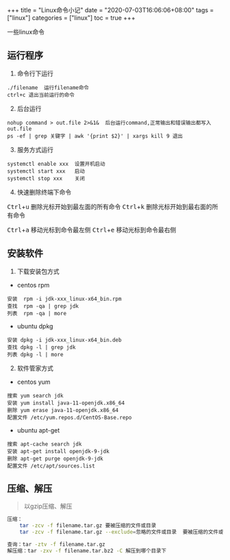 +++
title = "Linux命令小记"
date = "2020-07-03T16:06:06+08:00"
tags = ["linux"]
categories = ["linux"]
toc = true
+++

一些linux命令
<!--more-->
## 运行程序
1. 命令行下运行
```
./filename  运行filename命令
ctrl+c 退出当前运行的命令
```

2. 后台运行
```
nohup command > out.file 2>&1&  后台运行command,正常输出和错误输出都写入out.file
ps -ef | grep 关键字 | awk '{print $2}' | xargs kill 9 退出
```

3. 服务方式运行
```
systemctl enable xxx  设置开机启动
systemctl start xxx   启动
systemctl stop xxx    关闭
```

4. 快速删除终端下命令

<kbd>Ctrl</kbd>+<kbd>u</kbd> 删除光标开始到最左面的所有命令
<kbd>Ctrl</kbd>+<kbd>k</kbd> 删除光标开始到最右面的所有命令

<kbd>Ctrl</kbd>+<kbd>a</kbd> 移动光标到命令最左侧
<kbd>Ctrl</kbd>+<kbd>e</kbd> 移动光标到命令最右侧



## 安装软件
1. 下载安装包方式   
* centos rpm
```
安装  rpm -i jdk-xxx_linux-x64_bin.rpm
查找  rpm -qa | grep jdk
列表  rpm -qa | more
```
* ubuntu dpkg
```
安装 dpkg -i jdk-xxx_linux-x64_bin.deb
查找 dpkg -l | grep jdk
列表 dpkg -l | more
```
2. 软件管家方式
* centos yum
```
搜索 yum search jdk
安装 yum install java-11-openjdk.x86_64
删除 yum erase java-11-openjdk.x86_64
配置文件 /etc/yum.repos.d/CentOS-Base.repo
```
* ubuntu apt-get
```
搜索 apt-cache search jdk
安装 apt-get install openjdk-9-jdk
删除 apt-get purge openjdk-9-jdk
配置文件 /etc/apt/sources.list
```

## 压缩、解压
> 以gzip压缩、解压

```bash
压缩：
    tar -zcv -f filename.tar.gz 要被压缩的文件或目录
    tar -zcv -f filename.tar.gz --exclude=忽略的文件或目录  要被压缩的文件或目录

查询：tar -ztv -f filename.tar.gz 
解压缩：tar -zxv -f filename.tar.bz2 -C 解压到哪个目录下
```